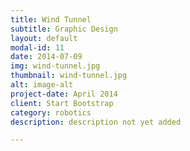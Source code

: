 ```yaml
---
title: Wind Tunnel
subtitle: Graphic Design
layout: default
modal-id: 11
date: 2014-07-09
img: wind-tunnel.jpg
thumbnail: wind-tunnel.jpg
alt: image-alt
project-date: April 2014
client: Start Bootstrap
category: robotics
description: description not yet added

---
```

